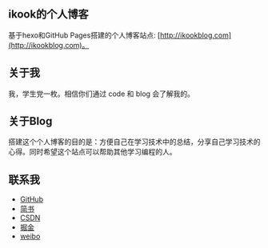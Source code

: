 ## **ikook的个人博客**
基于hexo和GitHub Pages搭建的个人博客站点: [http://ikookblog.com](http://ikookblog.com)。

## **关于我**
我，学生党一枚。相信你们通过 code 和 blog 会了解我的。

## **关于Blog**
搭建这个个人博客的目的是：方便自己在学习技术中的总结，分享自己学习技术的心得。同时希望这个站点可以帮助其他学习编程的人。

## **联系我**

 - [GitHub](https://github.com/china-kook)
 - [简书](http://www.jianshu.com/users/c7a6bbb6855a/latest_articles)
 - [CSDN](http://blog.csdn.net/applydev)
 - [掘金](http://gold.xitu.io/user/576e6f2379bc44005bf4500e)
 - [weibo](http://weibo.com/chinakook?sudaref=ikookblog.com&retcode=6102&is_all=1)
